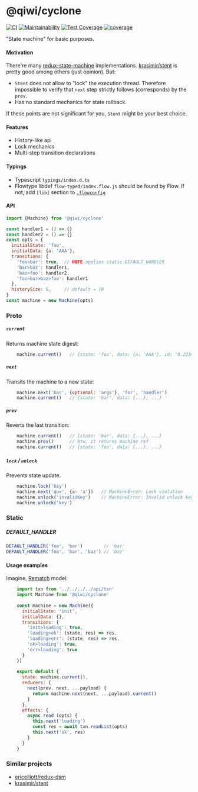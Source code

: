 # @qiwi/cyclone

[![CI](https://github.com/qiwi/cyclone/actions/workflows/ci.yaml/badge.svg?branch=master)](https://github.com/qiwi/cyclone/actions/workflows/ci.yaml)
[![Maintainability](https://api.codeclimate.com/v1/badges/86263068bbb0b886ec9d/maintainability)](https://codeclimate.com/github/qiwi/cyclone/maintainability)
[![Test Coverage](https://api.codeclimate.com/v1/badges/86263068bbb0b886ec9d/test_coverage)](https://codeclimate.com/github/qiwi/cyclone/test_coverage)
[![coverage](https://img.shields.io/coveralls/qiwi/cyclone.svg?maxAge=3600)](https://coveralls.io/github/qiwi/cyclone)

"State machine" for basic purposes.

#### Motivation
There're many [redux-state-machine](https://www.google.com/search?q=redux+state+machine) implementations. [krasimir/stent](https://github.com/krasimir/stent) is pretty good among others (just opinion). But:

* `Stent` does not allow to "lock" the execution thread. Therefore impossible to verify that `next` step strictly follows (corresponds) by the `prev`.
* Has no standard mechanics for state rollback.

If these points are not significant for you, `Stent` might be your best choice.

#### Features
* History-like api
* Lock mechanics
* Multi-step transition declarations

#### Typings
* Typescript `typings/index.d.ts`
* Flowtype libdef `flow-typed/index.flow.js` should be found by Flow. If not, add `[lib]` section to [`.flowconfig`](https://flow.org/en/docs/config/libs/) 

#### API
```javascript
import {Machine} from '@qiwi/cyclone'

const handler1 = () => {}
const handler2 = () => {}
const opts = {
  initialState: 'foo',
  initialData: {a: 'AAA'},
  transitions: {
    'foo>bar': true,  // NOTE applies static DEFAULT_HANDLER
    'bar>baz': handler1,
    'baz>foo': handler2,
    'foo>bar>baz>foo': handler1
  },
  historySize: 5,     // default = 10
}
const machine = new Machine(opts)
```
### Proto
##### `current`
Returns machine state digest:
```javascript
    machine.current()   // {state: 'foo', data: {a: 'AAA'}, id: '0.2234...', date: 2018-10-07T16:59:23.644Z}
```

##### `next`
Transits the machine to a new state:
```javascript
    machine.next('bar', {optional: 'args'}, 'for', 'handler')
    machine.current()   // {state: 'bar', data: {...}, ...}
```

##### `prev`
Reverts the last transition:
```javascript
    machine.current()   // {state: 'bar', data: {...}, ...}
    machine.prev()      // btw, it returns machine ref
    machine.current()   // {state: 'foo', data: {...}, ...}
```

##### `lock` / `unlock`
Prevents state update.
```javascript
    machine.lock('key')
    machine.next('qux', {a: 'a'})   // MachineError: Lock violation
    machine.unlock('invalidKey')    // MachineError: Invalid unlock key
    machine.unlock('key')
``` 

### Static
##### DEFAULT_HANDLER
```javascript
DEFAULT_HANDLER('foo', 'bar')        // 'bar'
DEFAULT_HANDLER('foo', 'bar', 'baz') // 'baz'
```

#### Usage examples
Imagine, [Rematch](https://github.com/rematch/rematch) model:
```javascript
    import txn from '../../../../api/txn'
    import Machine from '@qiwi/cyclone'
    
    const machine = new Machine({
      initialState: 'init',
      initialData: {},
      transitions: {
        'init>loading': true,
        'loading>ok': (state, res) => res,
        'loading>err': (state, res) => res,
        'ok>loading': true,
        'err>loading': true
      }
    })
    
    export default {
      state: machine.current(),
      reducers: {
        next(prev, next, ...payload) {
          return machine.next(next, ...payload).current()
        }
      },
      effects: {
        async read (opts) {
          this.next('loading')
          const res = await txn.readList(opts)
          this.next('ok', res)
        }
      }
    }
```

### Similar projects
* [ericelliott/redux-dsm](https://github.com/ericelliott/redux-dsm)
* [krasimir/stent](https://github.com/krasimir/stent)
